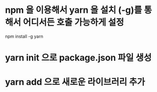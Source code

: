 # npm 을 이용해서 yarn 을 설치 (-g)를 통해서 어디서든 호출 가능하게 설정

npm install -g yarn

# yarn init 으로 package.json 파일 생성

# yarn add 으로 새로운 라이브러리 추가
